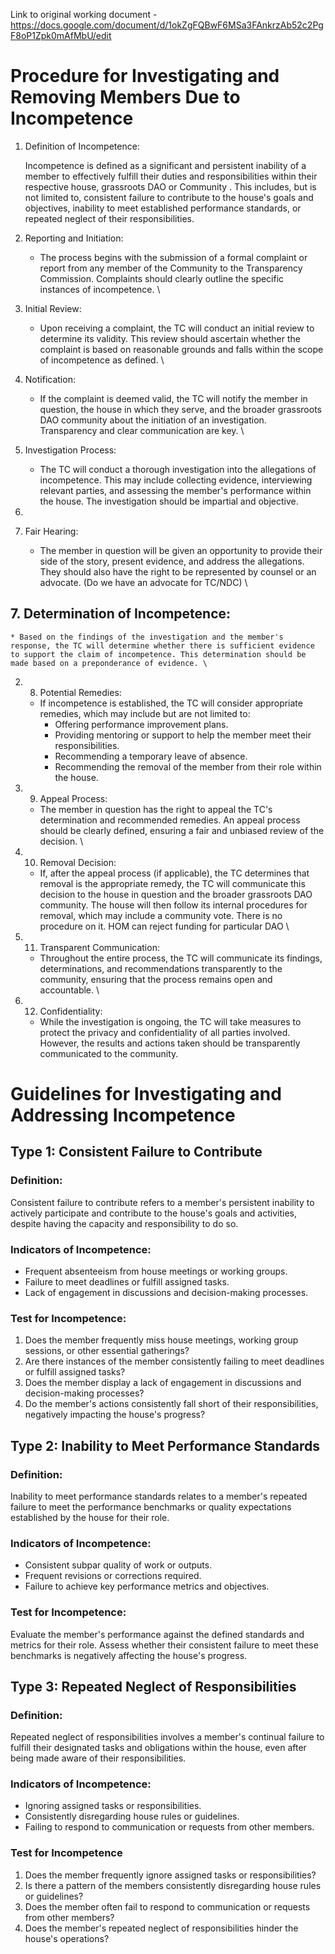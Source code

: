 Link to original working document - https://docs.google.com/document/d/1okZgFQBwF6MSa3FAnkrzAb52c2PgF8oP1Zpk0mAfMbU/edit

# Procedure for Investigating and Removing Members Due to Incompetence

1. Definition of Incompetence:

    Incompetence is defined as a significant and persistent inability of a member to effectively fulfill their duties and responsibilities within their respective house,  grassroots DAO or Community . This includes, but is not limited to, consistent failure to contribute to the house's goals and objectives, inability to meet established performance standards, or repeated neglect of their responsibilities.

2. Reporting and Initiation:
    * The process begins with the submission of a formal complaint or report from any member of the Community to the Transparency Commission. Complaints should clearly outline the specific instances of incompetence.  \

3. Initial Review:
    * Upon receiving a complaint, the TC will conduct an initial review to determine its validity. This review should ascertain whether the complaint is based on reasonable grounds and falls within the scope of incompetence as defined. \

4. Notification:
    * If the complaint is deemed valid, the TC will notify the member in question, the house in which they serve, and the broader grassroots DAO community about the initiation of an investigation. Transparency and clear communication are key. \

5. Investigation Process:
    * The TC will conduct a thorough investigation into the allegations of incompetence. This may include collecting evidence, interviewing relevant parties, and assessing the member's performance within the house. The investigation should be impartial and objective.
1. 
6. Fair Hearing:
    * The member in question will be given an opportunity to provide their side of the story, present evidence, and address the allegations. They should also have the right to be represented by counsel or an advocate. (Do we have an advocate for TC/NDC) \

## 7. Determination of Incompetence:

    * Based on the findings of the investigation and the member's response, the TC will determine whether there is sufficient evidence to support the claim of incompetence. This determination should be made based on a preponderance of evidence. \

2. 8. Potential Remedies:
    * If incompetence is established, the TC will consider appropriate remedies, which may include but are not limited to:
        * Offering performance improvement plans.
        * Providing mentoring or support to help the member meet their responsibilities.
        * Recommending a temporary leave of absence.
        * Recommending the removal of the member from their role within the house.
3. 9. Appeal Process:
    * The member in question has the right to appeal the TC's determination and recommended remedies. An appeal process should be clearly defined, ensuring a fair and unbiased review of the decision. \

4. 10. Removal Decision:
    * If, after the appeal process (if applicable), the TC determines that removal is the appropriate remedy, the TC will communicate this decision to the house in question and the broader grassroots DAO community. The house will then follow its internal procedures for removal, which may include a community vote. There is no procedure on it. HOM can reject funding for particular DAO \

5. 11. Transparent Communication:
    * Throughout the entire process, the TC will communicate its findings, determinations, and recommendations transparently to the community, ensuring that the process remains open and accountable. \

6. 12. Confidentiality:
    * While the investigation is ongoing, the TC will take measures to protect the privacy and confidentiality of all parties involved. However, the results and actions taken should be transparently communicated to the community.

# Guidelines for Investigating and Addressing Incompetence

## Type 1: Consistent Failure to Contribute

### Definition:

Consistent failure to contribute refers to a member's persistent inability to actively participate and contribute to the house's goals and activities, despite having the capacity and responsibility to do so.

### Indicators of Incompetence:

* Frequent absenteeism from house meetings or working groups.
* Failure to meet deadlines or fulfill assigned tasks.
* Lack of engagement in discussions and decision-making processes.


### Test for Incompetence:

1. Does the member frequently miss house meetings, working group sessions, or other essential gatherings?
2. Are there instances of the member consistently failing to meet deadlines or fulfill assigned tasks?
3. Does the member display a lack of engagement in discussions and decision-making processes?
4. Do the member's actions consistently fall short of their responsibilities, negatively impacting the house's progress?

## Type 2: Inability to Meet Performance Standards

### Definition:

Inability to meet performance standards relates to a member's repeated failure to meet the performance benchmarks or quality expectations established by the house for their role.

### Indicators of Incompetence:

* Consistent subpar quality of work or outputs.
* Frequent revisions or corrections required.
* Failure to achieve key performance metrics and objectives.

### Test for Incompetence:

Evaluate the member's performance against the defined standards and metrics for their role. Assess whether their consistent failure to meet these benchmarks is negatively affecting the house's progress.

## Type 3: Repeated Neglect of Responsibilities

### Definition:

Repeated neglect of responsibilities involves a member's continual failure to fulfill their designated tasks and obligations within the house, even after being made aware of their responsibilities.

### Indicators of Incompetence:

* Ignoring assigned tasks or responsibilities.
* Consistently disregarding house rules or guidelines.
* Failing to respond to communication or requests from other members.

### Test for Incompetence

1. Does the member frequently ignore assigned tasks or responsibilities?
2. Is there a pattern of the members consistently disregarding house rules or guidelines?
3. Does the member often fail to respond to communication or requests from other members?
4. Does the member's repeated neglect of responsibilities hinder the house's operations?
